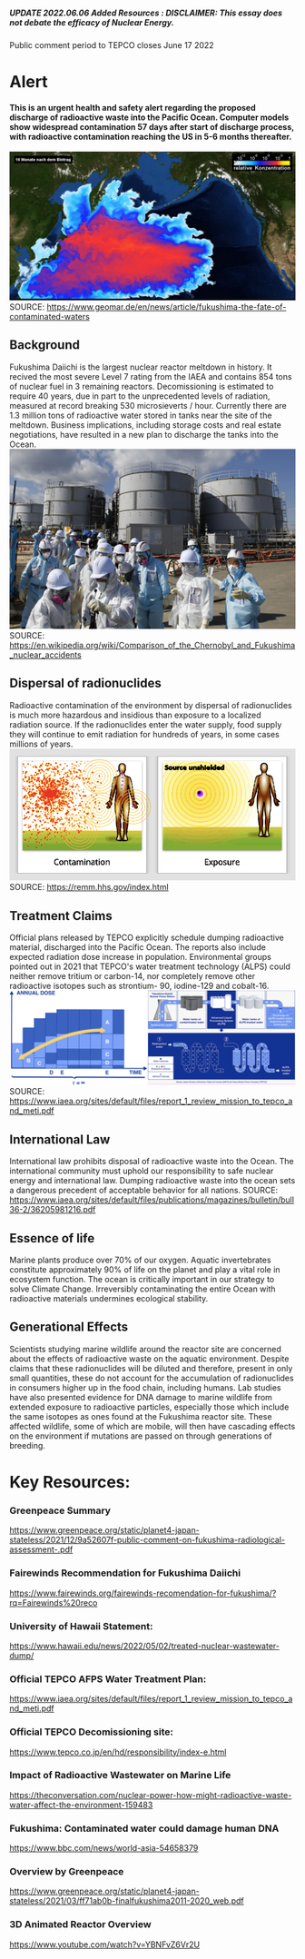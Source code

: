 
##### UPDATE 2022.06.06 Added Resources : DISCLAIMER: This essay does not debate the efficacy of Nuclear Energy. 
Public comment period to TEPCO closes June 17 2022


# Alert
#### This is an urgent health and safety alert regarding the proposed discharge of radioactive waste into the Pacific Ocean. Computer models show widespread contamination 57 days after start of discharge process, with radioactive contamination reaching the US in 5-6 months thereafter. 
![flowmodel](docs/assets/img/compmodel.png)
SOURCE: https://www.geomar.de/en/news/article/fukushima-the-fate-of-contaminated-waters


## Background 
Fukushima Daiichi is the largest nuclear reactor meltdown in history. It recived the most severe Level 7 rating from the IAEA and contains 854 tons of nuclear fuel in 3 remaining reactors. Decomissioning is estimated to require 40 years, due in part to the unprecedented levels of radiation, measured at record breaking 530 microsieverts / hour. Currently there are 1.3 million tons of radioactive water stored in tanks near the site of the meltdown. Business implications, including storage costs and real estate negotiations, have resulted in a new plan to discharge the tanks into the Ocean.
![radsincrease](docs/assets/img/flowers.jpg) 
SOURCE: https://en.wikipedia.org/wiki/Comparison_of_the_Chernobyl_and_Fukushima_nuclear_accidents


## Dispersal of radionuclides
Radioactive contamination of the environment by dispersal of radionuclides is much more hazardous and insidious than exposure to a localized radiation source. If the radionuclides enter the water supply, food supply they will continue to emit radiation for hundreds of years, in some cases millions of years. 
![spreaddemo](docs/assets/img/radsb.png) 
SOURCE: https://remm.hhs.gov/index.html


## Treatment Claims
Official plans released by TEPCO explicitly schedule dumping radioactive material, discharged into the Pacific Ocean. The reports also include expected radiation dose increase in population. Environmental groups pointed out in 2021 that TEPCO's water treatment technology (ALPS) could neither remove tritium or carbon-14, nor completely remove other radioactive isotopes such as strontium- 90, iodine-129 and cobalt-16.
![radsincrease](docs/assets/img/alps2x.png) 
SOURCE: https://www.iaea.org/sites/default/files/report_1_review_mission_to_tepco_and_meti.pdf



## International Law
International law prohibits disposal of radioactive waste into the Ocean. The international community must uphold our responsibility to safe nuclear energy and international law. Dumping radioactive waste into the ocean sets a dangerous precedent of acceptable behavior for all nations. 
SOURCE: https://www.iaea.org/sites/default/files/publications/magazines/bulletin/bull36-2/36205981216.pdf


## Essence of life
Marine plants produce over 70% of our oxygen. Aquatic invertebrates constitute approximately 90% of life on the planet and play a vital role in ecosystem function. The ocean is critically important in our strategy to solve Climate Change. Irreversibly contaminating the entire Ocean with radioactive materials undermines ecological stability.
 
## Generational Effects
Scientists studying marine wildlife around the reactor site are concerned about the effects of radioactive waste on the aquatic environment. Despite claims that these radionuclides will be diluted and therefore, present in only small quantities, these do not account for the accumulation of radionuclides in consumers higher up in the food chain, including humans. Lab studies have also presented evidence for DNA damage to marine wildlife from extended exposure to radioactive particles, especially those which include the same isotopes as ones found at the Fukushima reactor site. These affected wildlife, some of which are mobile, will then have cascading effects on the environment if mutations are passed on through generations of breeding.


# Key Resources: 
### Greenpeace Summary
https://www.greenpeace.org/static/planet4-japan-stateless/2021/12/9a52607f-public-comment-on-fukushima-radiological-assessment-.pdf

### Fairewinds Recommendation for Fukushima Daiichi
https://www.fairewinds.org/fairewinds-recomendation-for-fukushima/?rq=Fairewinds%20reco

### University of Hawaii Statement:
https://www.hawaii.edu/news/2022/05/02/treated-nuclear-wastewater-dump/

### Official TEPCO AFPS Water Treatment Plan:
https://www.iaea.org/sites/default/files/report_1_review_mission_to_tepco_and_meti.pdf

### Official TEPCO Decomissioning site:
https://www.tepco.co.jp/en/hd/responsibility/index-e.html

### Impact of Radioactive Wastewater on Marine Life
https://theconversation.com/nuclear-power-how-might-radioactive-waste-water-affect-the-environment-159483

### Fukushima: Contaminated water could damage human DNA
https://www.bbc.com/news/world-asia-54658379

### Overview by Greenpeace 
https://www.greenpeace.org/static/planet4-japan-stateless/2021/03/ff71ab0b-finalfukushima2011-2020_web.pdf

### 3D Animated Reactor Overview
https://www.youtube.com/watch?v=YBNFvZ6Vr2U
